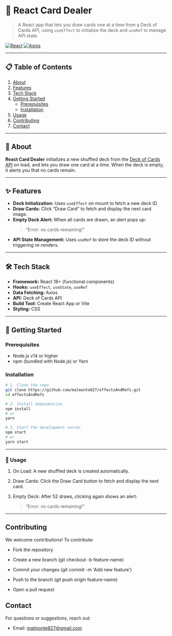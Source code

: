 # 🎴 React Card Dealer

> A React app that lets you draw cards one at a time from a Deck of Cards API, using `useEffect` to initialize the deck and `useRef` to manage API state.

 [![React](https://img.shields.io/badge/react-18%2B-blue)](https://reactjs.org/) [![Axios](https://img.shields.io/badge/axios-0.27%2B-brightgreen)](https://github.com/axios/axios)

---

## 📋 Table of Contents

1. [About](#about)  
2. [Features](#features)  
3. [Tech Stack](#tech-stack)  
4. [Getting Started](#getting-started)  
   - [Prerequisites](#prerequisites)  
   - [Installation](#installation)  
5. [Usage](#usage)  
6. [Contributing](#contributing)  
7. [Contact](#contact)  

---

## 🌟 About

**React Card Dealer** initializes a new shuffled deck from the [Deck of Cards API](https://deckofcardsapi.com/) on load, and lets you draw one card at a time. When the deck is empty, it alerts you that no cards remain.

---

## ✨ Features

- **Deck Initialization:** Uses `useEffect` on mount to fetch a new deck ID.  
- **Draw Cards:** Click “Draw Card” to fetch and display the next card image.  
- **Empty Deck Alert:** When all cards are drawn, an alert pops up:  
  > “Error: no cards remaining!”  
- **API State Management:** Uses `useRef` to store the deck ID without triggering re-renders.

---

## 🛠 Tech Stack

- **Framework:** React 18+ (functional components)  
- **Hooks:** `useEffect`, `useState`, `useRef`  
- **Data Fetching:** Axios  
- **API:** Deck of Cards API  
- **Build Tool:** Create React App or Vite  
- **Styling:** CSS

---

## 🏁 Getting Started

### Prerequisites

- Node.js v14 or higher  
- npm (bundled with Node.js) or Yarn  

### Installation

```bash
# 1. Clone the repo
git clone https://github.com/malmonte827/effectsAndRefs.git
cd effectsAndRefs

# 2. Install dependencies
npm install
# or
yarn

# 3. Start the development server
npm start
# or
yarn start
```
---
### 📖 Usage

1. On Load: A new shuffled deck is created automatically.

2. Draw Cards: Click the Draw Card button to fetch and display the next card.

3. Empty Deck: After 52 draws, clicking again shows an alert:

    > “Error: no cards remaining!”
---

## Contributing

We welcome contributions! To contribute:

- Fork the repository

- Create a new branch (git checkout -b feature-name)

- Commit your changes (git commit -m 'Add new feature')

- Push to the branch (git push origin feature-name)

- Open a pull request

## Contact

For questions or suggestions, reach out:

- Email: malmonte827@gmail.com
